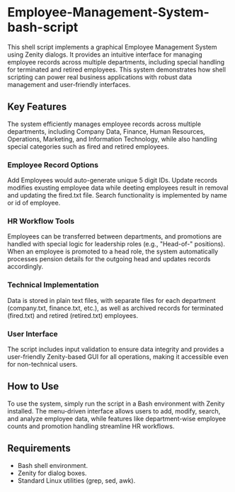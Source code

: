 # Employee-Management-System-bash-script
This shell script implements a graphical Employee Management System using Zenity dialogs. It provides an intuitive interface for managing employee records across multiple departments, including special handling for terminated and retired employees. This system demonstrates how shell scripting can power real business applications with robust data management and user-friendly interfaces.

## Key Features
The system efficiently manages employee records across multiple departments, including Company Data, Finance, Human Resources, Operations, Marketing, and Information Technology, while also handling special categories such as fired and retired employees.

### Employee Record Options

Add Employees would auto-generate unique 5 digit IDs. Update records modifies exusting employee data while deeting employees result in removal and updating the fired.txt file. Search functionality is implemented by name or id of employee.

### HR Workflow Tools

Employees can be transferred between departments, and promotions are handled with special logic for leadership roles (e.g., "Head-of-" positions). When an employee is promoted to a head role, the system automatically processes pension details for the outgoing head and updates records accordingly.

### Technical Implementation

Data is stored in plain text files, with separate files for each department (company.txt, finance.txt, etc.), as well as archived records for terminated (fired.txt) and retired (retired.txt) employees.

### User Interface

The script includes input validation to ensure data integrity and provides a user-friendly Zenity-based GUI for all operations, making it accessible even for non-technical users.

## How to Use
To use the system, simply run the script in a Bash environment with Zenity installed. The menu-driven interface allows users to add, modify, search, and analyze employee data, while features like department-wise employee counts and promotion handling streamline HR workflows.

## Requirements
- Bash shell environment.
- Zenity for dialog boxes.
- Standard Linux utilities (grep, sed, awk).
